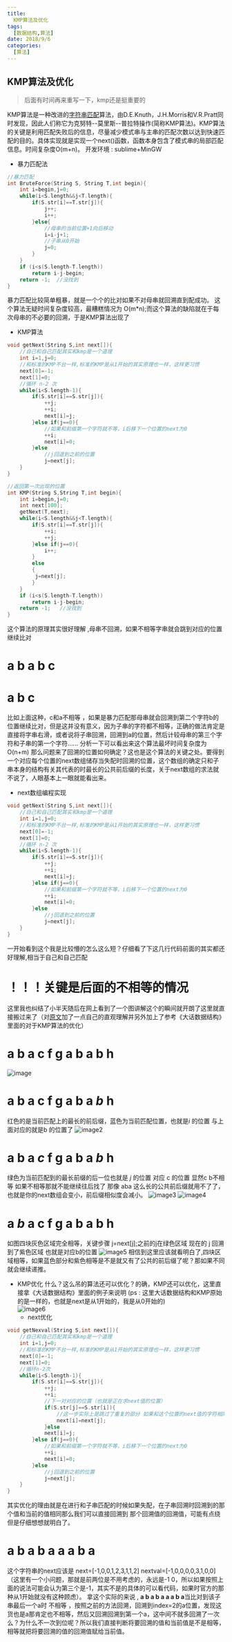 ```yaml
---
title: 
  KMP算法及优化
tags: 
  [数据结构,算法]
date: 2018/9/6
categories:
  [算法]
---
```

## KMP算法及优化
> 后面有时间再来重写一下，kmp还是挺重要的

KMP算法是一种改进的[字符串匹配](https://baike.so.com/doc/9018958-9348545.html)算法，由D.E.Knuth，J.H.Morris和V.R.Pratt同时发现，因此人们称它为克努特--莫里斯--普拉特操作(简称KMP算法)。KMP算法的关键是利用匹配失败后的信息，尽量减少模式串与主串的匹配次数以达到快速匹配的目的。具体实现就是实现一个next()函数，函数本身包含了模式串的局部匹配信息。时间复杂度O(m+n)。
 开发环境   : sublime+MinGW 

- 暴力匹配法

```c
//暴力匹配   
int BruteForce(String S, String T,int begin){ 
	int i=begin,j=0;
	while(i<S.length&&j<T.length){
		if(S.str[i]==T.str[j]){
			j++;
			i++;
		}else{
			//母串的当前位置+1向后移动
			i=i-j+1;
			//子串从0开始
			j=0;
		}
	}
	if (i<s(S.length-T.length))
		return i-j-begin;
	return -1;  //没找到
}
```
暴力匹配比较简单粗暴，就是一个个的比对如果不对母串就回溯直到配成功。
这个算法无疑时间复杂度较高，最糟糕情况为 O(m*n);而这个算法的缺陷就在于每次母串的不必要的回溯，于是KMP算法出现了
- KMP算法

```c
void getNext(String S,int next[]){
	//自己和自己匹配其实和kmp是一个道理
	int i=1,j=0;
	//和标准的KMP不台一样,标准的KMP是从1开始的其实原理也一样，这样更习惯
	next[0]=-1;
	next[1]=0;
	//循环 n-2 次
	while(i<S.length-1){
		if(S.str[i]==S.str[j]){
			++j;
			++i;
			next[i]=j;
		}else if(j==0){
			//如果和前缀第一个字符就不等，i后移下一个位置的next为0
			++i;
			next[i]=0;
		}else
		    //j回退到之前的位置
			j=next[j];
	}
} 

//返回第一次出现的位置
int KMP(String S,String T,int begin){
	int i=begin,j=0;
	int next[100];
	getNext(T,next);
	while(i<S.length&&j<T.length){
		if(S.str[i]==T.str[j]){
			++i;
			++j;
		}else if(j==0){
			i++;
		}
		else
		{
		 j=next[j];
		}
	}
	if (i<s(S.length-T.length))
		return i-j-begin;
	return -1;   //没找到
}
```
这个算法的原理其实很好理解 ,母串不回溯，如果不相等字串就会跳到对应的位置继续比对
 # a b a b c
 # a b c
比如上面这种，c和a不相等 ，如果是暴力匹配那母串就会回溯到第二个字符b的位置继续比对，但是这并没有意义，因为子串的字符都不相等，正确的做法肯定是直接将字串右滑，或者说将子串回溯，回溯到a的位置，然后计较母串的第三个字符和子串的第一个字符...... 分析一下可以看出来这个算法最坏时间复杂度为O(n+m)
那么问题来了回溯的位置如何确定？这也是这个算法的关键之处。要得到一个对应每个位置的next数组储存当失配时回溯的位置，这个数组的确定只和子串本身的结构有关其代表的时最长的公共前后缀的长度，关于next数组的求法就不说了，人眼基本上一眼就能看出来。
- next数组编程实现

```c
void getNext(String S,int next[]){
	//自己和自己匹配其实和kmp是一个道理
	int i=1,j=0;
	//和标准的KMP不台一样,标准的KMP是从1开始的其实原理也一样，这样更习惯
	next[0]=-1;
	next[1]=0;
	//循环 n-2 次
	while(i<S.length-1){
		if(S.str[i]==S.str[j]){
			++j;
			++i;
			next[i]=j;
		}else if(j==0){
			//如果和前缀第一个字符就不等，i后移下一个位置的next为0
			++i;
			next[i]=0;
		}else
		    //j回退到之前的位置
			j=next[j];
	}
} 
```
一开始看到这个我是比较懵的怎么这么短？仔细看了下这几行代码前面的其实都还好理解,相当于自己和自己匹配
# ！！！关键是后面的不相等的情况
这里我也纠结了小半天随后在网上看到了一个图讲解这个的瞬间就开朗了这里就直接搬过来了（对[原文](https://blog.csdn.net/qq_30974369/article/details/74276186)加了一点自己的直观理解并另外加上了参考《大话数据结构》里面的对于KMP算法的优化）
#  a b  a  c  f  g a  b a b h
![image](https://p1.cdn.img9.top/ipfs/QmQLpe9fWukFT9is6XnAmmAyBdTCVYSeV6oj7mn5yGVsy8?1.png)
# **a b  a**  c  f  g **a  b a** *b*  h
红色的是当前匹配上的最长的前后缀，蓝色为当前匹配位置，也就是*i* 的位置 与上面对应的就是b 的位置了
![image2](https://p3.cdn.img9.top/ipfs/QmaFp1PaEY5Ednc4wUdLatsuJ7e4fibKv7jXwroGGb8rXN?3.png)
# **a b  a**  *c*  f  g **a  b  a** *b*  h
绿色为当前匹配到的最长前缀的后一位也就是 *j*  的位置 对应 c 的位置
显然c b不相等  如果不相等那就不能继续往后找了 那像 aba 这么长的公共前后缀就用不了了，也就是你的next数组会变小，前后缀相似度会减小。
![image3](https://p1.cdn.img9.top/ipfs/QmURa6y33pwvpWjoBZ6eSiyZzraBd9QPWSBF13gq2xdPnT?1.png)
![image4](https://p2.cdn.img9.top/ipfs/QmVfW9VQ2JYhNigxskotFVRtgAYcEhksBBEKzSztKn3p9b?2.png)
# **a**  *b*  **a**  c  f  g  **a**  b  **a** b  h
如图四块灰色区域完全相等，关键步骤 j=next[j];之前的j在绿色区域 现在的 j 回溯到了紫色区域 也就是对应b的位置
![image5](https://p1.cdn.img9.top/ipfs/QmYo2cscPKdCL9tGGn2frfrn6p4WuGXuma6W6yQSEw4bdx?1.png)
相信到这里应该就看明白了,四块区域相等，如果蓝色部分和紫色相等是不是就又有了公共的前后缀了呢？那如果不同就会继续递推。
- KMP优化
  什么？这么吊的算法还可以优化？的确，KMP还可以优化，这里直接拿《大话数据结构》里面的例子来说明 (ps : 这里大话数据结构和KMP原始的是一样的，也就是next是从1开始的，我是从0开始的)     
![image6](https://p0.cdn.img9.top/ipfs/QmSum26wHswwEgRmR79oM75o8afbAMCy2ZMQcremrXpfka?0.png)    
  - next优化

```c
void getNexval(String S,int next[]){
	//自己和自己匹配其实和kmp是一个道理
	int i=1,j=0;
	//和标准的KMP不台一样,标准的KMP是从1开始的其实原理也一样，这样更习惯
	next[0]=-1;
	next[1]=0;
	//循环n-2次
	while(i<S.length-1){
		if(S.str[i]==S.str[j]){
			++j;
			++i;
			//下一对对应的位置（也就是正在求next值的位置）
			if(S.str[j]==S.str[i]){
				//这一步实际上是跳过了重复的部分 如果和这个位置的next值的字符相同就可以将这个位置的next字符设置为next位置字符的next值
				next[i]=next[j];
			}else
			next[i]=j;
		}else if(j==0){
			//如果和前缀第一个字符就不等，i后移下一个位置的next为0
			++i;
			next[i]=0;
		}else
		    //j回退到之前的位置
			j=next[j];
	}
} 
```
其实优化的理由就是在进行和子串匹配的时候如果失配，在子串回溯时回溯到的那个值和当前的值相同那么我们可以直接回溯到 那个回溯值的回溯值，可能有点绕但是仔细想想就明白了。
 # **a b a b a a a b a**
这个字符串的next应该是 next=[-1,0,0,1,2,3,1,1,2] 
nextval=[-1,0,0,0,0,3,1,0,0] （这里有一个小问题，那就是前两位是不用考虑的，永远是-1 0，所以如果按照上面的说法可能会认为第三个是-1，其实不是的具体的可以看代码，如果时官方的那种从1开始就没有这种顾虑）。
拿这个实际的来说 ,  **a b a b a a a b a**当比对到该子串最后一个a时 不相等 ，按照之前的方法回溯，回溯到index=2的a位置，发现这货也是a那肯定也不相等，然后又回溯回溯到第一个a，这中间不就多回溯了一次么？为什么不一次到位呢？所以我们直接判断将要回溯的值和当前值是不是相等，相等就把将要回溯的值的回溯值赋给当前值。



